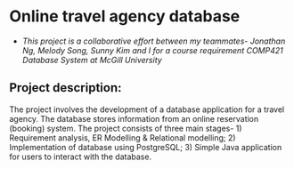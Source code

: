 
# Online travel agency database

* *This project is a collaborative effort between my teammates- Jonathan Ng, Melody Song, Sunny Kim and I for a course requirement COMP421 Database System at McGill University*

## Project description:
  The project involves the development of a database application for a travel agency. The database stores information from an online reservation (booking) system. The project consists of three main stages- 1) Requirement analysis, ER Modelling & Relational modelling; 2) Implementation of database using PostgreSQL; 3) Simple Java application for users to interact with the database.

